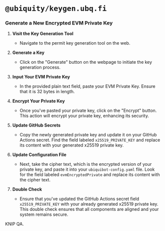 # `@ubiquity/keygen.ubq.fi`

### Generate a New Encrypted EVM Private Key

1. **Visit the Key Generation Tool**
   - Navigate to the permit key generation tool on the web.

2. **Generate a Key**
   - Click on the "Generate" button on the webpage to initiate the key generation process.

3. **Input Your EVM Private Key**
   - In the provided plain text field, paste your EVM Private Key. Ensure that it is 32 bytes in length.

4. **Encrypt Your Private Key**
   - Once you've pasted your private key, click on the "Encrypt" button. This action will encrypt your private key, enhancing its security.

5. **Update GitHub Secrets**
   - Copy the newly generated private key and update it on your GitHub Actions secret. Find the field labeled `x25519_PRIVATE_KEY` and replace its content with your generated x25519 private key.

6. **Update Configuration File**
   - Next, take the cipher text, which is the encrypted version of your private key, and paste it into your `ubiquibot-config.yaml` file. Look for the field labeled `evmEncryptedPrivate` and replace its content with the cipher text.

7. **Double Check**
   - Ensure that you've updated the GitHub Actions secret field `x25519_PRIVATE_KEY` with your already generated x25519 private key. This double check ensures that all components are aligned and your system remains secure.

KNIP QA.
